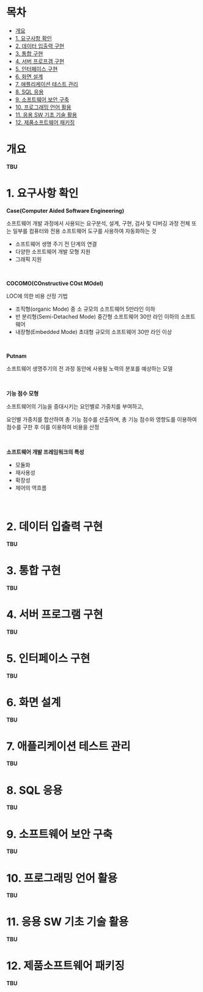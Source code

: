 # 목차

- [개요](#개요)
- [1. 요구사항 확인](#1-요구사항-확인)
- [2. 데이터 입출력 구현](#2-데이터-입출력-구현)
- [3. 통합 구현](#3-통합-구현)
- [4. 서버 프로프갬 구현](#4-서버-프로그램-구현)
- [5. 인터페이스 구현](#5-인터페이스-구현)
- [6. 화면 설계](#6-화면-설계)
- [7. 애플리케이션 테스트 관리](#7-애플리케이션-테스트-관리)
- [8. SQL 응용](#8-sql-응용)
- [9. 소프트웨어 보안 구축](#9-소프트웨어-보안-구축)
- [10. 프로그래밍 언어 활용](#10-프로그래밍-언어-활용)
- [11. 응용 SW 기초 기술 활용](#11-응용-sw-기초-기술-활용)
- [12. 제품소프트웨어 패키징](#12-제품소프트웨어-패키징)

# 개요
__TBU__

# 1. 요구사항 확인
**Case(Computer Aided Software Engineering)**

소프트웨어 개발 과정에서 사용되는 요구분석, 설계, 구현, 검사 및 디버깅 과정 전체 또는 일부를 컴퓨터와 전용 소프트웨어 도구를 사용하여 자동화하는 것

- 소프트웨어 생명 주기 전 단계의 연결
- 다양한 소프트웨어 개발 모형 지원
- 그래픽 지원

<br>

**COCOMO(COnstructive COst MOdel)**

LOC에 의한 비용 산정 기법

- 조직형(organic Mode) 중 소 규모의 소프트웨어 5만라인 이하
- 반 분리형(Semi-Detached Mode) 중간형 소프트웨어 30만 라인 이하의 소프트웨어
- 내장형(Embedded Mode) 초대형 규모의 소프트웨어 30만 라인 이상

<br>

**Putnam**

소프트웨어 생명주기의 전 과정 동안에 사용될 노력의 분포를 예상하는 모델

<br>

**기능 점수 모형**

소프트웨어의 기능을 증대시키는 요인별로 가중치를 부여하고,

요인별 가중치를 합산하여 총 기능 점수를 산출하며, 총 기능 점수와 영향도를 이용하여 점수를 구한 후 이를 이용하여 비용을 산정

<br>

**소프트웨어 개발 프레임워크의 특성**

- 모듈화
- 재사용성
- 확장성
- 제어의 역흐름

<br>

# 2. 데이터 입출력 구현
__TBU__

# 3. 통합 구현
__TBU__

# 4. 서버 프로그램 구현
__TBU__

# 5. 인터페이스 구현
__TBU__

# 6. 화면 설계
__TBU__

# 7. 애플리케이션 테스트 관리
__TBU__

# 8. SQL 응용
__TBU__

# 9. 소프트웨어 보안 구축
__TBU__

# 10. 프로그래밍 언어 활용
__TBU__

# 11. 응용 SW 기초 기술 활용
__TBU__

# 12. 제품소프트웨어 패키징
__TBU__
